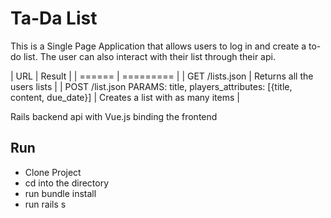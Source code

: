 # Ta-Da List


This is a Single Page Application that allows users to 
log in and create a to-do list.  The user can also interact
with their list through their api.



| URL                                                                             | Result                            |
| ======                                                                          | =========                         |
| GET /lists.json                                                                 | Returns all the users lists       |
| POST /list.json PARAMS: title, players_attributes: [{title, content, due_date}] | Creates a list with as many items |




Rails backend api with Vue.js binding the frontend

## Run
* Clone Project
* cd into the directory
* run bundle install
* run rails s 
